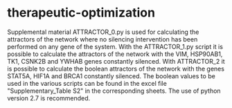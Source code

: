 # therapeutic-optimization
Supplemental material
ATTRACTOR_0.py is used for calculating the attractors of the network where no silencing intervention has been performed on any gene of the system. With the ATTRACTOR_1.py script it is possible to calculate the attractors of the network with the VIM, HSP90AB1, TK1, CSNK2B and YWHAB genes constantly silenced. With ATTRACTOR_2 it is possible to calculate the boolean attractors of the network with the genes STAT5A, HIF1A and BRCA1 constantly silenced. The boolean values to be used in the various scripts can be found in the excel file "Supplementary_Table S2" in the corresponding sheets. The use of python version 2.7 is recommended.
